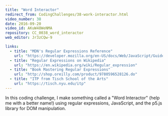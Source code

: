 ```yaml
---
title: "Word Interactor"
redirect_from: CodingChallenges/38-work-interactor.html
video_number: 38
date: 2016-09-20
video_id: AKuW48WeNMA
repository: CC_0038_word_interactor
web_editor: Jr3zCQw-9

links:
  - title: "MDN's Regular Expressions Reference"
    url: "https://developer.mozilla.org/en-US/docs/Web/JavaScript/Guide/Regular_Expressions"
  - title: "Regular Expressions on Wikipedia"
    url: "https://en.wikipedia.org/wiki/Regular_expression"
  - title: "Book Mastering Regular Expressions"
    url: "http://shop.oreilly.com/product/9780596528126.do"
  - title: "ITP from Tisch School of the Arts"
    url: "https://tisch.nyu.edu/itp"
---
```


In this coding challenge, I make something called a "Word Interactor" (help me with a better name!) using regular expressions, JavaScript, and the p5.js library for DOM manipulation.
